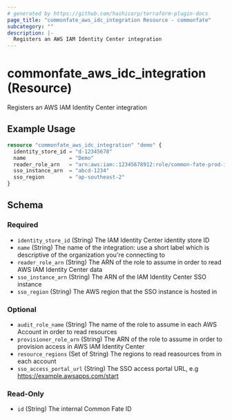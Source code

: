 ```yaml
---
# generated by https://github.com/hashicorp/terraform-plugin-docs
page_title: "commonfate_aws_idc_integration Resource - commonfate"
subcategory: ""
description: |-
  Registers an AWS IAM Identity Center integration
---
```


# commonfate_aws_idc_integration (Resource)

Registers an AWS IAM Identity Center integration

## Example Usage

```terraform
resource "commonfate_aws_idc_integration" "demo" {
  identity_store_id = "d-12345678"
  name              = "Demo"
  reader_role_arn   = "arn:aws:iam::12345678912:role/common-fate-prod-idc-reader-role"
  sso_instance_arn  = "abcd-1234"
  sso_region        = "ap-southeast-2"
}
```

<!-- schema generated by tfplugindocs -->
## Schema

### Required

- `identity_store_id` (String) The IAM Identity Center identity store ID
- `name` (String) The name of the integration: use a short label which is descriptive of the organization you're connecting to
- `reader_role_arn` (String) The ARN of the role to assume in order to read AWS IAM Identity Center data
- `sso_instance_arn` (String) The ARN of the IAM Identity Center SSO instance
- `sso_region` (String) The AWS region that the SSO instance is hosted in

### Optional

- `audit_role_name` (String) The name of the role to assume in each AWS Account in order to read resources
- `provisioner_role_arn` (String) The ARN of the role to assume in order to provision access in AWS IAM Identity Center
- `resource_regions` (Set of String) The regions to read reasources from in each account
- `sso_access_portal_url` (String) The SSO access portal URL, e.g https://example.awsapps.com/start

### Read-Only

- `id` (String) The internal Common Fate ID


